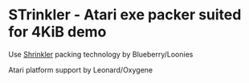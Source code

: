 # STrinkler - Atari exe packer suited for 4KiB demo

Use [Shrinkler](https://github.com/askeksa/Shrinkler) packing technology by Blueberry/Loonies

Atari platform support by Leonard/Oxygene

